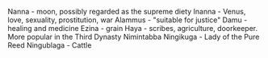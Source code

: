 Nanna - moon, possibly regarded as the supreme diety
Inanna - Venus, love, sexuality, prostitution, war
Alammus - "suitable for justice"
Damu - healing and medicine
Ezina - grain
Haya - scribes, agriculture, doorkeeper. More popular in the Third Dynasty
Nimintabba
Ningikuga - Lady of the Pure Reed
Ningublaga - Cattle